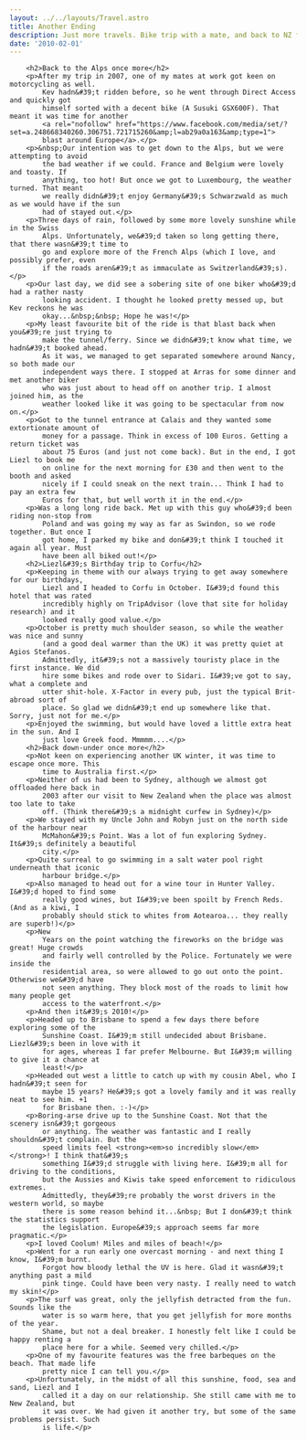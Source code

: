 ```yaml
---
layout: ../../layouts/Travel.astro
title: Another Ending
description: Just more travels. Bike trip with a mate, and back to NZ for sunshine.
date: '2010-02-01'
---
```


        <h2>Back to the Alps once more</h2>
        <p>After my trip in 2007, one of my mates at work got keen on motorcycling as well. 
            Kev hadn&#39;t ridden before, so he went through Direct Access and quickly got 
            himself sorted with a decent bike (A Susuki GSX600F). That meant it was time for another
            <a rel="nofollow" href="https://www.facebook.com/media/set/?set=a.248668340260.306751.721715260&amp;l=ab29a0a163&amp;type=1">
            blast around Europe</a>.</p>
        <p>&nbsp;Our intention was to get down to the Alps, but we were attempting to avoid 
            the bad weather if we could. France and Belgium were lovely and toasty. If 
            anything, too hot! But once we got to Luxembourg, the weather turned. That meant 
            we really didn&#39;t enjoy Germany&#39;s Schwarzwald as much as we would have if the sun 
            had of stayed out.</p>
        <p>Three days of rain, followed by some more lovely sunshine while in the Swiss 
            Alps. Unfortunately, we&#39;d taken so long getting there, that there wasn&#39;t time to 
            go and explore more of the French Alps (which I love, and possibly prefer, even 
            if the roads aren&#39;t as immaculate as Switzerland&#39;s).</p>
        <p>Our last day, we did see a sobering site of one biker who&#39;d had a rather nasty 
            looking accident. I thought he looked pretty messed up, but Kev reckons he was 
            okay...&nbsp;&nbsp; Hope he was!</p>
        <p>My least favourite bit of the ride is that blast back when you&#39;re just trying to 
            make the tunnel/ferry. Since we didn&#39;t know what time, we hadn&#39;t booked ahead. 
            As it was, we managed to get separated somewhere around Nancy, so both made our 
            independent ways there. I stopped at Arras for some dinner and met another biker 
            who was just about to head off on another trip. I almost joined him, as the 
            weather looked like it was going to be spectacular from now on.</p>
        <p>Got to the tunnel entrance at Calais and they wanted some extortionate amount of 
            money for a passage. Think in excess of 100 Euros. Getting a return ticket was 
            about 75 Euros (and just not come back). But in the end, I got Liezl to book me 
            on online for the next morning for £30 and then went to the booth and asked 
            nicely if I could sneak on the next train... Think I had to pay an extra few 
            Euros for that, but well worth it in the end.</p>
        <p>Was a long long ride back. Met up with this guy who&#39;d been riding non-stop from 
            Poland and was going my way as far as Swindon, so we rode together. But once I 
            got home, I parked my bike and don&#39;t think I touched it again all year. Must 
            have been all biked out!</p>
        <h2>Liezl&#39;s Birthday trip to Corfu</h2>
        <p>Keeping in theme with our always trying to get away somewhere for our birthdays, 
            Liezl and I headed to Corfu in October. I&#39;d found this hotel that was rated 
            incredibly highly on TripAdvisor (love that site for holiday research) and it 
            looked really good value.</p>
        <p>October is pretty much shoulder season, so while the weather was nice and sunny 
            (and a good deal warmer than the UK) it was pretty quiet at Agios Stefanos. 
            Admittedly, it&#39;s not a massively touristy place in the first instance. We did 
            hire some bikes and rode over to Sidari. I&#39;ve got to say, what a complete and 
            utter shit-hole. X-Factor in every pub, just the typical Brit-abroad sort of 
            place. So glad we didn&#39;t end up somewhere like that. Sorry, just not for me.</p>
        <p>Enjoyed the swimming, but would have loved a little extra heat in the sun. And I 
            just love Greek food. Mmmmm....</p>
        <h2>Back down-under once more</h2>
        <p>Not keen on experiencing another UK winter, it was time to escape once more. This 
            time to Australia first.</p>
        <p>Neither of us had been to Sydney, although we almost got offloaded here back in 
            2003 after our visit to New Zealand when the place was almost too late to take 
            off. (Think there&#39;s a midnight curfew in Sydney)</p>
        <p>We stayed with my Uncle John and Robyn just on the north side of the harbour near 
            McMahon&#39;s Point. Was a lot of fun exploring Sydney. It&#39;s definitely a beautiful 
            city.</p>
        <p>Quite surreal to go swimming in a salt water pool right underneath that iconic 
            harbour bridge.</p>
        <p>Also managed to head out for a wine tour in Hunter Valley. I&#39;d hoped to find some 
            really good wines, but I&#39;ve been spoilt by French Reds. (And as a kiwi, I 
            probably should stick to whites from Aotearoa... they really are superb!)</p>
        <p>New 
            Years on the point watching the fireworks on the bridge was great! Huge crowds 
            and fairly well controlled by the Police. Fortunately we were inside the 
            residential area, so were allowed to go out onto the point. Otherwise we&#39;d have 
            not seen anything. They block most of the roads to limit how many people get 
            access to the waterfront.</p>
        <p>And then it&#39;s 2010!</p>
        <p>Headed up to Brisbane to spend a few days there before exploring some of the 
            Sunshine Coast. I&#39;m still undecided about Brisbane. Liezl&#39;s been in love with it 
            for ages, whereas I far prefer Melbourne. But I&#39;m willing to give it a chance at 
            least!</p>
        <p>Headed out west a little to catch up with my cousin Abel, who I hadn&#39;t seen for 
            maybe 15 years? He&#39;s got a lovely family and it was really neat to see him. +1 
            for Brisbane then. :-)</p>
        <p>Boring-arse drive up to the Sunshine Coast. Not that the scenery isn&#39;t gorgeous 
            or anything. The weather was fantastic and I really shouldn&#39;t complain. But the 
            speed limits feel <strong><em>so incredibly slow</em></strong>! I think that&#39;s 
            something I&#39;d struggle with living here. I&#39;m all for driving to the conditions, 
            but the Aussies and Kiwis take speed enforcement to ridiculous extremes. 
            Admittedly, they&#39;re probably the worst drivers in the western world, so maybe 
            there is some reason behind it...&nbsp; But I don&#39;t think the statistics support 
            the legislation. Europe&#39;s approach seems far more pragmatic.</p>
        <p>I loved Coolum! Miles and miles of beach!</p>
        <p>Went for a run early one overcast morning - and next thing I know, I&#39;m burnt. 
            Forgot how bloody lethal the UV is here. Glad it wasn&#39;t anything past a mild 
            pink tinge. Could have been very nasty. I really need to watch my skin!</p>
        <p>The surf was great, only the jellyfish detracted from the fun. Sounds like the 
            water is so warm here, that you get jellyfish for more months of the year. 
            Shame, but not a deal breaker. I honestly felt like I could be happy renting a 
            place here for a while. Seemed very chilled.</p>
        <p>One of my favourite features was the free barbeques on the beach. That made life 
            pretty nice I can tell you.</p>
        <p>Unfortunately, in the midst of all this sunshine, food, sea and sand, Liezl and I 
            called it a day on our relationship. She still came with me to New Zealand, but 
            it was over. We had given it another try, but some of the same problems persist. Such 
            is life.</p>


 
    
